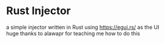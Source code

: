 # Rust Injector
a simple injector written in Rust using https://egui.rs/ as the UI<br>
huge thanks to alawapr for teaching me how to do this